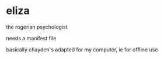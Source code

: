 eliza
=====

the rogerian psychologist

needs a manifest file

basically chayden's adapted for my computer, ie for offline use
